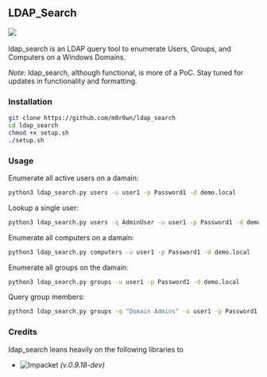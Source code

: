 ## LDAP_Search

![](https://img.shields.io/badge/Python-3.6-blue.svg)&nbsp;&nbsp;

ldap_search is an LDAP query tool to enumerate Users, Groups, and Computers on a Windows Domains.


*Note:* ldap_search, although functional, is more of a PoC. Stay tuned for updates in functionality and formatting.

### Installation
```bash
git clone https://github.com/m8r0wn/ldap_search
cd ldap_search
chmod +x setup.sh
./setup.sh
```

### Usage

Enumerate all active users on a damain:
```bash
python3 ldap_search.py users -u user1 -p Password1 -d demo.local
```

Lookup a single user:
```bash
python3 ldap_search.py users -q AdminUser -u user1 -p Password1 -d demo.local
```

Enumerate all computers on a damain:
```bash
python3 ldap_search.py computers -u user1 -p Password1 -d demo.local
```

Enumerate all groups on the damain:
```bash
python3 ldap_search.py groups -u user1 -p Password1 -d demo.local
```

Query group members:
```bash
python3 ldap_search.py groups -q "Domain Admins" -u user1 -p Password1 -d demo.local
```

### Credits
ldap_search leans heavily on the following libraries to 
* ![Impacket](https://github.com/SecureAuthCorp/impacket/tree/python36) *(v.0.9.18-dev)*
